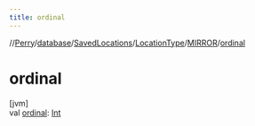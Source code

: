 ```yaml
---
title: ordinal
---
```

//[Perry](../../../../../index.html)/[database](../../../index.html)/[SavedLocations](../../index.html)/[LocationType](../index.html)/[MIRROR](index.html)/[ordinal](ordinal.html)



# ordinal



[jvm]\
val [ordinal](ordinal.html): [Int](https://kotlinlang.org/api/latest/jvm/stdlib/kotlin/-int/index.html)




